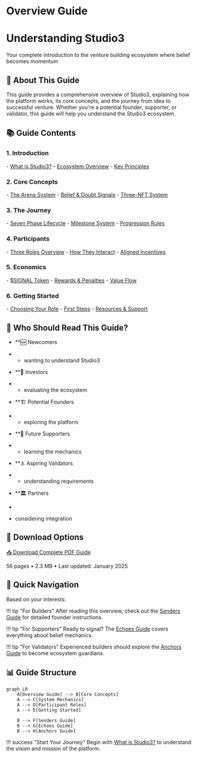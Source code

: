 # Overview Guide

<div class="hero-section">
<h1>Understanding Studio3</h1>
<p class="hero-subtitle">Your complete introduction to the venture building ecosystem where belief becomes momentum</p>
</div>

## 📖 About This Guide

This guide provides a comprehensive overview of Studio3, explaining how the platform works, its core concepts, and the journey from idea to successful venture. Whether you're a potential founder, supporter, or validator, this guide will help you understand the Studio3 ecosystem.

## 📚 Guide Contents

<div class="grid">
<div class="arena-card" markdown="1">

<h3>1. Introduction</h3>
- <a href="what-is-studio3/">What is Studio3?</a>
- <a href="ecosystem-overview/">Ecosystem Overview</a>
- <a href="key-principles/">Key Principles</a>

</div>

<div class="arena-card" markdown="1">

<h3>2. Core Concepts</h3>
- <a href="arena-system/">The Arena System</a>
- <a href="belief-signals/">Belief & Doubt Signals</a>
- <a href="nft-system/">Three-NFT System</a>

</div>

<div class="arena-card" markdown="1">

<h3>3. The Journey</h3>
- <a href="seven-phases/">Seven Phase Lifecycle</a>
- <a href="milestones/">Milestone System</a>
- <a href="progression/">Progression Rules</a>

</div>

<div class="arena-card" markdown="1">

<h3>4. Participants</h3>
- <a href="roles-overview/">Three Roles Overview</a>
- <a href="interactions/">How They Interact</a>
- <a href="incentives/">Aligned Incentives</a>

</div>

<div class="arena-card" markdown="1">

<h3>5. Economics</h3>
- <a href="signal-token/">$SIGNAL Token</a>
- <a href="rewards-system/">Rewards & Penalties</a>
- <a href="value-flow/">Value Flow</a>

</div>

<div class="arena-card" markdown="1">

<h3>6. Getting Started</h3>
- <a href="choosing-role/">Choosing Your Role</a>
- <a href="first-steps/">First Steps</a>
- <a href="resources/">Resources & Support</a>

</div>
</div>

## 🎯 Who Should Read This Guide?

- **🆕 Newcomers

- * wanting to understand Studio3
* **💼 Investors

* * evaluating the ecosystem

* **🏗️ Potential Founders

* * exploring the platform

* **📡 Future Supporters

* * learning the mechanics

* **⚓ Aspiring Validators

* * understanding requirements

* **🏛️ Partners

*

* considering integration

## 📄 Download Options

<div class="download-section">
<a href="../pdf/studio3-overview-guide.pdf" class="md-button md-button--primary">
📥 Download Complete PDF Guide
</a>
<p>56 pages • 2.3 MB • Last updated: January 2025</p>
</div>

## 🚀 Quick Navigation

Based on your interests:

!!! tip "For Builders"
    After reading this overview, check out the [Senders Guide](../senders-guide/) for detailed founder instructions.

!!! tip "For Supporters"
    Ready to signal? The [Echoes Guide](../echoes-guide/) covers everything about belief mechanics.

!!! tip "For Validators"
    Experienced builders should explore the [Anchors Guide](../anchors-guide/) to become ecosystem guardians.

## 📊 Guide Structure

```mermaid
graph LR
    A[Overview Guide] --> B[Core Concepts]
    A --> C[System Mechanics]
    A --> D[Participant Roles]
    A --> E[Getting Started]
    
    B --> F[Senders Guide]
    B --> G[Echoes Guide]
    B --> H[Anchors Guide]
```

!!! success "Start Your Journey"
    Begin with [What is Studio3?](what-is-studio3/) to understand the vision and mission of the platform.